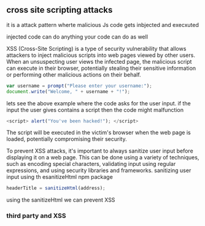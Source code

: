 ## cross site scripting attacks

it is a attack pattern wherte malicious Js code gets inbjected and execxuted

injected code can do anything your code can do as well

XSS (Cross-Site Scripting) is a type of security vulnerability that allows attackers to inject malicious scripts into web pages viewed by other users. When an unsuspecting user views the infected page, the malicious script can execute in their browser, potentially stealing their sensitive information or performing other malicious actions on their behalf.

```js
var username = prompt("Please enter your username:");
document.write("Welcome, " + username + "!");
```
lets see the above example where the code asks for the user input.
if the input the user gives contains a script
then the code might malfunction
```js
<script> alert("You've been hacked!"); </script>
```
The script will be executed in the victim's browser when the web page is loaded, potentially compromising their security.

To prevent XSS attacks, it's important to always sanitize user input before displaying it on a web page. This can be done using a variety of techniques, such as encoding special characters, validating input using regular expressions, and using security libraries and frameworks.
sanitizing user input
using th esanitizeHtml npm package
```js
headerTitle = sanitizeHtml(address);
```
using the sanitizeHtml we can prevent XSS
### third party and XSS

